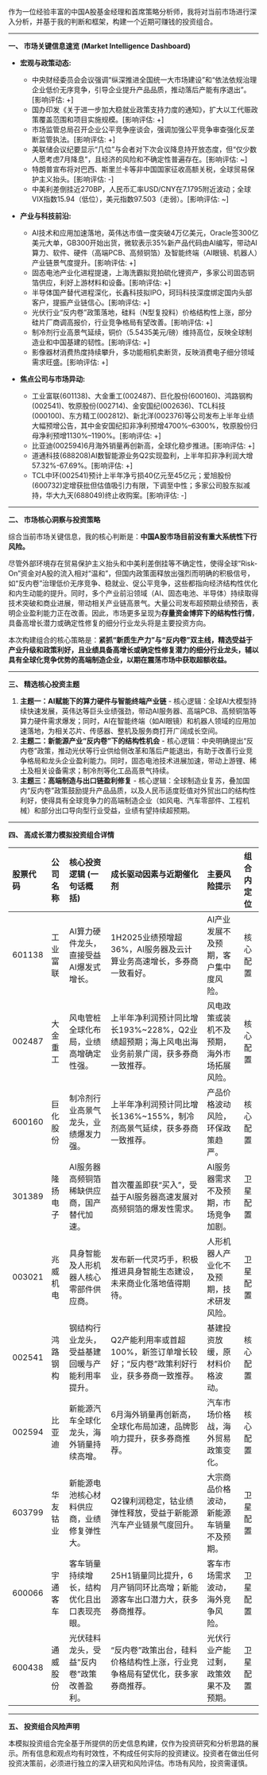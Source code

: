 作为一位经验丰富的中国A股基金经理和首席策略分析师，我将对当前市场进行深入分析，并基于我的判断和框架，构建一个近期可赚钱的投资组合。

---

**一、 市场关键信息速览 (Market Intelligence Dashboard)**

*   **宏观与政策动态:**
    *   中央财经委员会会议强调“纵深推进全国统一大市场建设”和“依法依规治理企业低价无序竞争，引导企业提升产品品质，推动落后产能有序退出”。[影响评估: +]
    *   国办印发《关于进一步加大稳就业政策支持力度的通知》，扩大以工代赈政策覆盖范围和项目实施规模。[影响评估: +]
    *   市场监管总局召开企业公平竞争座谈会，强调加强公平竞争审查强化反垄断监管执法。[影响评估: +]
    *   美联储会议纪要显示“几位”与会者对下次会议降息持开放态度，但“仅少数人愿考虑7月降息”，且经济的风险和不确定性普遍存在。[影响评估: ~]
    *   特朗普宣布将对巴西、斯里兰卡等非中国国家征收高额关税，全球贸易保护主义抬头。[影响评估: -]
    *   中美利差倒挂近270BP，人民币汇率USD/CNY在7.1795附近波动；全球VIX指数15.94（低位），美元指数97.503（走弱）。[影响评估: ~]

*   **产业与科技前沿:**
    *   AI技术和应用加速落地，英伟达市值一度突破4万亿美元，Oracle签300亿美元大单，GB300开始出货，微软表示35%新产品代码由AI编写，带动AI算力、软件、硬件（高端PCB、高频铜箔）及智能终端（AI眼镜、机器人）产业链景气度提升。[影响评估: +]
    *   固态电池产业化进程提速，上海洗霸拟竞拍硫化锂资产，多家公司固态铜箔供应，利好上游材料和设备。[影响评估: +]
    *   半导体国产替代进程深化，长鑫科技拟IPO，珂玛科技深度绑定国内头部客户，提振产业链信心。[影响评估: +]
    *   光伏行业“反内卷”政策落地，硅料（N型复投料）价格结构性上涨，部分硅片厂商调高报价，行业竞争格局有望改善。[影响评估: +]
    *   制冷剂行业高景气延续，铜价（5.5435美元/磅）维持高位，反映全球制造业和中国基建的韧性。[影响评估: +]
    *   影像器材消费热度持续攀升，多功能相机卖断货，反映消费电子细分领域需求旺盛。[影响评估: +]

*   **焦点公司与市场异动:**
    *   工业富联(601138)、大金重工(002487)、巨化股份(600160)、鸿路钢构(002541)、牧原股份(002714)、金安国纪(002636)、TCL科技(000100)、东方精工(002812)、新北洋(002376)等公司发布上半年业绩大幅预增公告，其中金安国纪扣非净利预增4700%–6300%，牧原股份归母净利预增1130%–1190%。[影响评估: +]
    *   比亚迪(002594)6月海外销量再创新高，全球化稳步推进。[影响评估: +]
    *   道通科技(688208)AI数智能源业务Q2实现盈利，上半年扣非净利润大增57.32%-67.69%。[影响评估: +]
    *   TCL中环(002541)预计上半年净亏损40亿元至45亿元；爱旭股份(600732)定增获批但估值吸引力有限，下调至中性；多家公司股东拟减持，华大九天(688049)终止收购案。[影响评估: -]

---

**二、 市场核心洞察与投资策略**

综合当前市场关键信息，我的核心判断是：**中国A股市场目前没有重大系统性下行风险。**

尽管外部环境存在贸易保护主义抬头和中美利差倒挂等不确定性，使得全球“Risk-On”资金对A股的流入相对“温和”，但国内政策面释放出强烈而明确的积极信号，如“反内卷”治理低价无序竞争、稳就业、促公平竞争，这些都指向经济结构性优化和内生动能的提升。同时，多个产业前沿领域（AI、固态电池、半导体）持续取得技术突破和商业进展，带动相关产业链高景气。大量公司发布超预期业绩预告，表明企业盈利能力正在改善。因此，市场更多呈现为**存量资金博弈下的结构性行情**，具备高增长潜力或确定性修复的细分行业龙头将是主要投资方向。

本次构建组合的核心策略是：**紧抓“新质生产力”与“反内卷”双主线，精选受益于产业升级和政策利好，且业绩具备高增长或确定性修复潜力的细分行业龙头，辅以具有全球化竞争优势的高端制造企业，以期在震荡市场中获取超额收益。**

---

**三、 精选核心投资主题**

1.  **主题一：AI赋能下的算力硬件与智能终端产业链** - 核心逻辑：全球AI大模型持续快速发展，英伟达等巨头业绩强劲，带动AI服务器、高端PCB、高频铜箔等算力硬件需求爆发；同时，AI在智能终端（如AI眼镜）和机器人领域的应用加速落地，为相关芯片、传感器、整机及服务商打开广阔成长空间。
2.  **主题二：新能源产业“反内卷”下的结构性机会** - 核心逻辑：中央明确提出“反内卷”政策，推动光伏等行业供给侧改革和落后产能退出，有助于改善行业竞争格局和龙头企业盈利能力。同时，固态电池技术进展加速，带动上游锂、稀土及相关设备需求；制冷剂等化工品高景气持续。
3.  **主题三：高端制造与出口链盈利修复** - 核心逻辑：全球制造业复苏，叠加国内“反内卷”政策鼓励提升产品品质，以及人民币适度贬值对外贸出口的结构性利好，使得具有全球竞争力的高端制造企业（如风电、汽车零部件、工程机械）和部分出口导向型行业受益，业绩有望持续超预期。

---

**四、 高成长潜力模拟投资组合详情**

| 股票代码 | 公司名称 | 核心投资逻辑 (一句话概括) | 成长驱动因素与近期催化剂 | 主要风险提示 | 组合内定位 |
| :------- | :------- | :--------------------------------- | :--------------------------------------- | :----------------------------------------- | :--------- |
| 601138   | 工业富联 | AI算力硬件龙头，直接受益AI爆发式增长。 | 1H2025业绩预增超36%，AI服务器及云计算业务高速增长，多券商一致看好。 | AI产业发展不及预期，客户集中度风险。 | 核心配置 |
| 002487   | 大金重工 | 风电管桩全球化布局，业绩高增确定性强。 | 上半年净利润预计同比增长193%~228%，Q2业绩超预期；海上风电出海业务前景广阔，获多券商一致推荐。 | 风电政策或装机不及预期，海外市场拓展风险。 | 核心配置 |
| 600160   | 巨化股份 | 制冷剂行业高景气龙头，业绩爆发力强。 | 上半年净利润预计同比增长136%~155%，制冷剂高景气延续，获多券商一致推荐。 | 产品价格波动风险，环保政策趋严。 | 核心配置 |
| 301389   | 隆扬电子 | AI服务器高频铜箔稀缺供应商，国产替代加速。 | 首次覆盖即获“买入”，受益于AI服务器高速发展对高频铜箔的爆发性需求。 | AI服务器需求不及预期，市场竞争加剧。 | 卫星配置 |
| 003021   | 兆威机电 | 具身智能及人形机器人核心零部件供应商。 | 发布新一代灵巧手，积极推进具身智能生态建设，未来商业化落地值得期待。 | 人形机器人产业化不及预期，技术研发风险。 | 卫星配置 |
| 002541   | 鸿路钢构 | 钢结构行业龙头，受益基建回暖与产能利用率提升。 | Q2产能利用率或首超100%，新签订单增长较好；“反内卷”政策利好行业，获多券商一致推荐。 | 基建投资放缓，原材料价格波动。 | 核心配置 |
| 002594   | 比亚迪 | 新能源汽车全球化龙头，海外销量持续高增。 | 6月海外销量再创新高，全球化布局加速，品牌影响力提升，获多券商推荐。 | 汽车市场价格战，海外贸易政策变化。 | 核心配置 |
| 603799   | 华友钴业 | 新能源电池核心材料供应商，业绩修复弹性大。 | Q2镍利润稳定，钴业绩弹性释放，受益于新能源汽车产业链景气度回升。 | 大宗商品价格波动，新能源车销量不及预期。 | 卫星配置 |
| 600066   | 宇通客车 | 客车销量持续增长，结构优化且出口表现亮眼。 | 25H1销量同比提升，6月产销同环比高增；新能源客车出口潜力大，获多券商推荐。 | 客车市场需求波动，海外竞争风险。 | 卫星配置 |
| 600438   | 通威股份 | 光伏硅料龙头，受益“反内卷”政策改善盈利。 | “反内卷”政策出台，硅料价格结构性上涨，行业竞争格局有望优化，获多家券商推荐。 | 光伏行业产能过剩，政策效果不及预期。 | 卫星配置 |

---

**五、 投资组合风险声明**

本模拟投资组合完全基于所提供的历史信息构建，仅作为投资研究和分析思路的展示。所有信息和观点均有时效性，不构成任何实际的投资建议。投资者在做出任何投资决策前，必须进行独立的深入研究和风险评估。市场有风险，投资需谨慎。